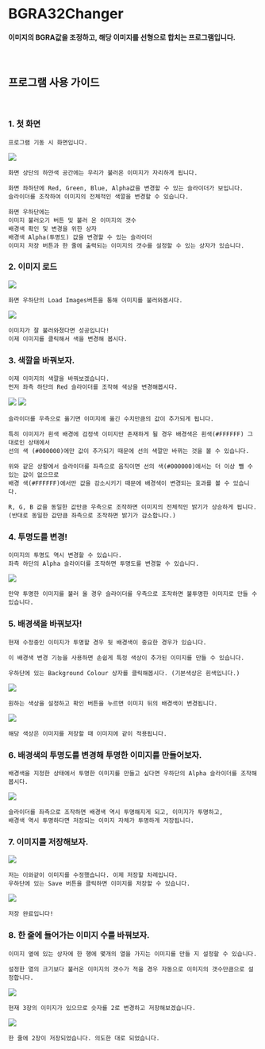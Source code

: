 # BGRA32Changer
#### 이미지의 BGRA값을 조정하고, 해당 이미지를 선형으로 합치는 프로그램입니다. 

<br/>

## 프로그램 사용 가이드
<br/>

### 1. 첫 화면
    프로그램 기동 시 화면입니다. 

<img src="/Guide images/1.png"/>

    화면 상단의 하얀색 공간에는 우리가 불러온 이미지가 자리하게 됩니다.

    화면 좌하단에 Red, Green, Blue, Alpha값을 변경할 수 있는 슬라이더가 보입니다.
    슬라이더를 조작하여 이미지의 전체적인 색깔을 변경할 수 있습니다.

    화면 우하단에는
    이미지 불러오기 버튼 및 불러 온 이미지의 갯수
    배경색 확인 및 변경을 위한 상자
    배경색 Alpha(투명도) 값을 변경할 수 있는 슬라이더
    이미지 저장 버튼과 한 줄에 출력되는 이미지의 갯수를 설정할 수 있는 상자가 있습니다.
    
### 2. 이미지 로드
<img src="/Guide images/2.png"/>

    화면 우하단의 Load Images버튼을 통해 이미지를 불러와봅시다.
<img src="/Guide images/3.png"/>

    이미지가 잘 불러와졌다면 성공입니다!
    이제 이미지를 클릭해서 색을 변경해 봅시다.
    
### 3. 색깔을 바꿔보자.
    이제 이미지의 색깔을 바꿔보겠습니다.
    먼저 좌측 하단의 Red 슬라이더를 조작해 색상을 변경해봅시다.
<img src="/Guide images/4.png"/>

<img src="/Guide images/5.png"/>
    
    슬라이더를 우측으로 옮기면 이미지에 옮긴 수치만큼의 값이 추가되게 됩니다.

    특히 이미지가 흰색 배경에 검정색 이미지만 존재하게 될 경우 배경색은 흰색(#FFFFFF) 그대로인 상태에서 
    선의 색 (#000000)에만 값이 추가되기 때문에 선의 색깔만 바뀌는 것을 볼 수 있습니다.

    위와 같은 상황에서 슬라이더를 좌측으로 움직이면 선의 색(#000000)에서는 더 이상 뺄 수 있는 값이 없으므로 
    배경 색(#FFFFFF)에서만 값을 감소시키기 때문에 배경색이 변경되는 효과를 볼 수 있습니다.

    R, G, B 값을 동일한 값만큼 우측으로 조작하면 이미지의 전체적인 밝기가 상승하게 됩니다.
    (반대로 동일한 값만큼 좌측으로 조작하면 밝기가 감소합니다.)
    
### 4. 투명도를 변경!
    이미지의 투명도 역시 변경할 수 있습니다.
    좌측 하단의 Alpha 슬라이더를 조작하면 투명도를 변경할 수 있습니다.
<img src="/Guide images/6.png"/>
    
    만약 투명한 이미지를 불러 올 경우 슬라이더를 우측으로 조작하면 불투명한 이미지로 만들 수 있습니다.
### 5. 배경색을 바꿔보자!
    현재 수정중인 이미지가 투명할 경우 뒷 배경색이 중요한 경우가 있습니다.
    
    이 배경색 변경 기능을 사용하면 손쉽게 특정 색상이 추가된 이미지를 만들 수 있습니다.

    우하단에 있는 Background Colour 상자를 클릭해봅시다. (기본색상은 흰색입니다.)
<img src="/Guide images/7.png"/>

    원하는 색상을 설정하고 확인 버튼을 누르면 이미지 뒤의 배경색이 변경됩니다.
<img src="/Guide images/8.png"/>

    해당 색상은 이미지를 저장할 때 이미지에 같이 적용됩니다.
### 6. 배경색의 투명도를 변경해 투명한 이미지를 만들어보자.
    배경색을 지정한 상태에서 투명한 이미지를 만들고 싶다면 우하단의 Alpha 슬라이더를 조작해봅시다.
<img src="/Guide images/9.png"/>

    슬라이더를 좌측으로 조작하면 배경색 역시 투명해지게 되고, 이미지가 투명하고, 
    배경색 역시 투명하다면 저장되는 이미지 자체가 투명하게 저장됩니다.
### 7. 이미지를 저장해보자.
<img src="/Guide images/10.png"/>
    
    저는 이와같이 이미지를 수정했습니다. 이제 저장할 차례입니다.
    우하단에 있는 Save 버튼을 클릭하면 이미지를 저장할 수 있습니다.
<img src="/Guide images/11.png"/>
    
    저장 완료입니다! 
### 8. 한 줄에 들어가는 이미지 수를 바꿔보자.
    이미지 옆에 있는 상자에 한 행에 몇개의 열을 가지는 이미지를 만들 지 설정할 수 있습니다.

    설정한 열의 크기보다 불러온 이미지의 갯수가 적을 경우 자동으로 이미지의 갯수만큼으로 설정합니다.
<img src="/Guide images/12.png"/>

    현재 3장의 이미지가 있으므로 숫자를 2로 변경하고 저장해보겠습니다.
<img src="/Guide images/13.png"/>

    한 줄에 2장이 저장되었습니다. 의도한 대로 되었습니다.
